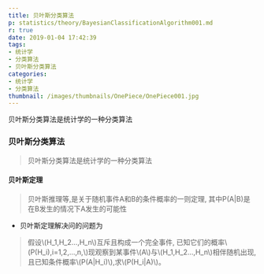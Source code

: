 ```yaml
---
title: 贝叶斯分类算法
p: statistics/theory/BayesianClassificationAlgorithm001.md
r: true
date: 2019-01-04 17:42:39
tags: 
- 统计学
- 分类算法
- 贝叶斯分类算法
categories: 
- 统计学
- 分类算法
thumbnail: /images/thumbnails/OnePiece/OnePiece001.jpg
---
```

贝叶斯分类算法是统计学的一种分类算法
<!-- more -->

### 贝叶斯分类算法
> 贝叶斯分类算法是统计学的一种分类算法


#### 贝叶斯定理
> 贝叶斯推理等,是关于随机事件A和B的条件概率的一则定理, 其中P(A|B)是在B发生的情况下A发生的可能性

* 贝叶斯定理解决问的问题为
> 假设\\(H_1,H_2…,H_n\\)互斥且构成一个完全事件, 已知它们的概率\\(P(H_i),i=1,2,…,n,\\)现观察到某事件\\(A\\)与\\(H_1,H_2…,H_n\\)相伴随机出现, 且已知条件概率\\(P(A|H_i)\\),求\\(P(H_i|A)\\)。
